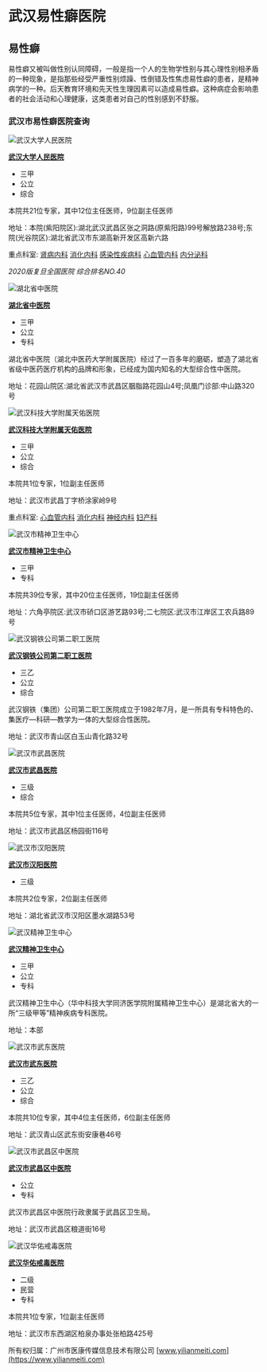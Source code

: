 # 武汉易性癖医院

## 易性癖

易性癖又被叫做性别认同障碍，一般是指一个人的生物学性别与其心理性别相矛盾的一种现象，是指那些经受严重性别烦躁、性倒错及性焦虑易性癖的患者，是精神病学的一种。后天教育环境和先天性生理因素可以造成易性癖。这种病症会影响患者的社会活动和心理健康，这类患者对自己的性别感到不舒服。

### 武汉市易性癖医院查询

![武汉大学人民医院](https://img01.yilianmeiti.com/project/hospital/2019/05/08/13/7c46bb976a0100001ca55210173e0300.jpeg)

**[武汉大学人民医院](https://zyy.yilianmeiti.com/6741/)**

* 三甲
* 公立
* 综合

本院共21位专家，其中12位主任医师，9位副主任医师

地址：本院(紫阳院区):湖北武汉武昌区张之洞路(原紫阳路)99号解放路238号;东院(光谷院区):湖北省武汉市东湖高新开发区高新六路

重点科室: [肾病内科](https://zyy.yilianmeiti.com/6741/72909/doctor/) [消化内科](https://zyy.yilianmeiti.com/6741/72910/doctor/) [感染性疾病科](https://zyy.yilianmeiti.com/6741/72911/doctor/) [心血管内科](https://zyy.yilianmeiti.com/6741/72912/doctor/) [内分泌科](https://zyy.yilianmeiti.com/6741/72913/doctor/)

_2020版复旦全国医院 综合排名NO.40_

![湖北省中医院](https://img01.yilianmeiti.com/project/hospital/2019/05/08/13/1273bc976a0100001ca55210173d0400.jpeg)

**[湖北省中医院](https://zyy.yilianmeiti.com/6746/)**

* 三甲
* 公立
* 专科

湖北省中医院（湖北中医药大学附属医院）经过了一百多年的磨砺，塑造了湖北省省级中医药医疗机构的品牌和形象，已经成为国内知名的大型综合性中医院。

地址：花园山院区:湖北省武汉市武昌区胭脂路花园山4号;凤凰门诊部:中山路320号

![武汉科技大学附属天佑医院](https://img01.yilianmeiti.com/project/hospital/2019/05/08/13/e354bb976a0100001ca55210174a0300.jpeg)

**[武汉科技大学附属天佑医院](https://zyy.yilianmeiti.com/6758/)**

* 三甲
* 公立
* 综合

本院共1位专家，1位副主任医师

地址：武汉市武昌丁字桥涂家岭9号

重点科室: [心血管内科](https://zyy.yilianmeiti.com/6758/73551/doctor/) [消化内科](https://zyy.yilianmeiti.com/6758/73552/doctor/) [神经内科](https://zyy.yilianmeiti.com/6758/73555/doctor/) [妇产科](https://zyy.yilianmeiti.com/6758/73568/doctor/)

![武汉市精神卫生中心](https://img01.yilianmeiti.com/project/hospital/2020/11/06/14/da95f09d750100001ca552e03b1f1300.jpeg)

**[武汉市精神卫生中心](https://zyy.yilianmeiti.com/6764/)**

* 三甲
* 专科

本院共39位专家，其中20位主任医师，19位副主任医师

地址：六角亭院区:武汉市硚口区游艺路93号;二七院区:武汉市江岸区工农兵路89号

![武汉钢铁公司第二职工医院](https://img01.yilianmeiti.com/website/images/hospital_def_1.png)

**[武汉钢铁公司第二职工医院](https://zyy.yilianmeiti.com/19383/)**

* 三乙
* 公立
* 综合

武汉钢铁（集团）公司第二职工医院成立于1982年7月，是一所具有专科特色的、集医疗—科研—教学为一体的大型综合性医院。

地址：武汉市青山区白玉山青化路32号

![武汉市武昌医院](https://img01.yilianmeiti.com/project/hospital/2020/11/06/14/f291f09d750100001ca552e03b161300.jpeg)

**[武汉市武昌医院](https://zyy.yilianmeiti.com/6761/)**

* 三级
* 综合

本院共5位专家，其中1位主任医师，4位副主任医师

地址：武汉市武昌区杨园街116号

![武汉市汉阳医院](https://img01.yilianmeiti.com/website/images/hospital_def_5.png)

**[武汉市汉阳医院](https://zyy.yilianmeiti.com/6784/)**

* 三级

本院共2位专家，2位副主任医师

地址：湖北省武汉市汉阳区墨水湖路53号

![武汉精神卫生中心](https://img01.yilianmeiti.com/project/hospital/2020/11/06/14/b808029e750100001ca552e03b3c2000.jpeg)

**[武汉精神卫生中心](https://zyy.yilianmeiti.com/19394/)**

* 三甲
* 公立
* 专科

武汉精神卫生中心（华中科技大学同济医学院附属精神卫生中心）是湖北省大的一所“三级甲等”精神疾病专科医院。

地址：本部

![武汉市武东医院](https://img01.yilianmeiti.com/project/hospital/2020/11/06/14/44a1f09d750100001ca552e03b341300.jpeg)

**[武汉市武东医院](https://zyy.yilianmeiti.com/6785/)**

* 三乙
* 公立
* 综合

本院共10位专家，其中4位主任医师，6位副主任医师

地址：武汉青山区武东街安康巷46号

![武汉市武昌区中医院](https://img01.yilianmeiti.com/website/images/hospital_def_5.png)

**[武汉市武昌区中医院](https://zyy.yilianmeiti.com/19474/)**

* 公立
* 专科

武汉市武昌区中医院行政隶属于武昌区卫生局。

地址：武汉市武昌区粮道街16号

![武汉华佑戒毒医院](https://img01.yilianmeiti.com/website/images/hospital_def_2.png)

**[武汉华佑戒毒医院](https://zyy.yilianmeiti.com/22834/)**

* 二级
* 民营
* 专科

本院共1位专家，1位副主任医师

地址：武汉市东西湖区柏泉办事处张柏路425号

所有权归属：广州市医康传媒信息技术有限公司 [www.yilianmeiti.com](https://www.yilianmeiti.com)